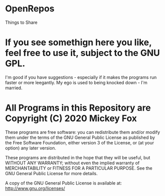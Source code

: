 # OpenRepos
Things to Share

# If you see somethign here you like, feel free to use it, subject to the GNU GPL.
I'm good if you have suggestions - especially if it makes the programs run faster or more leegantly. My ego is used to being knocked down - I'm married.





# All Programs in this Repository are Copyright (C) 2020 Mickey Fox

These programs are free software: you can redistribute them and/or modify them under the terms of the GNU General Public License as published by the Free Software Foundation, either version 3 of the License, or (at your option) any later version.

These programs are distributed in the hope that they will be useful, but WITHOUT ANY WARRANTY; without even the implied warranty of MERCHANTABILITY or FITNESS FOR A PARTICULAR PURPOSE. See the GNU General Public License for more details.

A copy of the GNU General Public License is available at: <http://www.gnu.org/licenses/>
